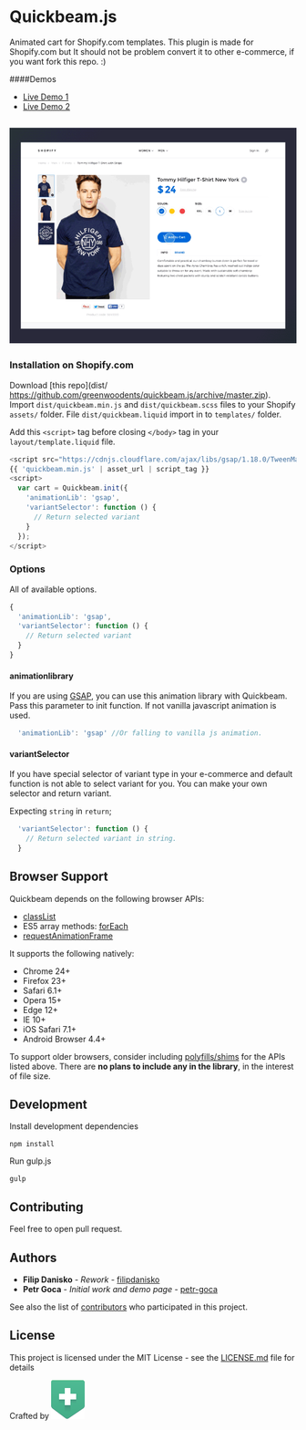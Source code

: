 # Quickbeam.js

Animated cart for Shopify.com templates.
This plugin is made for Shopify.com but It should not be problem convert it to other e-commerce, if you want fork this repo. :)

####Demos

* [Live Demo 1](https://g.ents.co/collections/frontpage/products/shirt-no-2)
* [Live Demo 2](http://storiez.co/collections/mens-sweatshirts/products/basic-gilet-navy?variant=16610096455)

![Sooo animated](images/animation.gif)
---

### Installation on Shopify.com

Download [this repo](dist/ https://github.com/greenwoodents/quickbeam.js/archive/master.zip).
Import `dist/quickbeam.min.js` and `dist/quickbeam.scss` files to your Shopify `assets/` folder.
File `dist/quickbeam.liquid` import in to `templates/` folder.

Add this `<script>` tag before closing `</body>` tag in your `layout/template.liquid` file.
``` javascript
<script src="https://cdnjs.cloudflare.com/ajax/libs/gsap/1.18.0/TweenMax.min.js"></script>
{{ 'quickbeam.min.js' | asset_url | script_tag }}
<script>
  var cart = Quickbeam.init({
    'animationLib': 'gsap',
    'variantSelector': function () {
      // Return selected variant
    }
  });
</script>
```

### Options

All of available options.

``` javascript
{
  'animationLib': 'gsap',
  'variantSelector': function () {
    // Return selected variant
  }
}
```

#### animationlibrary

If you are using [GSAP](https://github.com/greensock/GreenSock-JS), you can use this animation library with Quickbeam. Pass this parameter to init function. If not vanilla javascript animation is used.
``` javascript
  'animationLib': 'gsap' //Or falling to vanilla js animation.
```

#### variantSelector

If you have special selector of variant type in your e-commerce and default function is not able to select variant for you. You can make your own selector and return variant.

Expecting `string` in `return`;
``` javascript
  'variantSelector': function () {
    // Return selected variant in string.
  }
```
## Browser Support

Quickbeam depends on the following browser APIs:

* [classList](https://developer.mozilla.org/en-US/docs/Web/API/Element/classList)
* ES5 array methods: [forEach](https://developer.mozilla.org/en-US/docs/Web/JavaScript/Reference/Global_Objects/Array/forEach)
* [requestAnimationFrame](https://developer.mozilla.org/en-US/docs/Web/API/window/requestAnimationFrame)

It supports the following natively:

* Chrome 24+
* Firefox 23+
* Safari 6.1+
* Opera 15+
* Edge 12+
* IE 10+
* iOS Safari 7.1+
* Android Browser 4.4+

To support older browsers, consider including [polyfills/shims](https://github.com/Modernizr/Modernizr/wiki/HTML5-Cross-Browser-Polyfills) for the APIs listed above. There are **no plans to include any in the library**, in the interest of file size.

## Development

Install development dependencies
```
npm install
```
Run gulp.js
```
gulp
```

## Contributing

Feel free to open pull request.

## Authors

* **Filip Danisko** - *Rework* - [filipdanisko](https://github.com/filipdanisko)
* **Petr Goca** - *Initial work and demo page* - [petr-goca](https://github.com/petr-goca)

See also the list of [contributors](https://github.com/greenwoodents/quickbeam.js/contributors) who participated in this project.

## License

This project is licensed under the MIT License - see the [LICENSE.md](LICENSE.md) file for details

Crafted by ![Logo](images/logo.png "ents.co")

